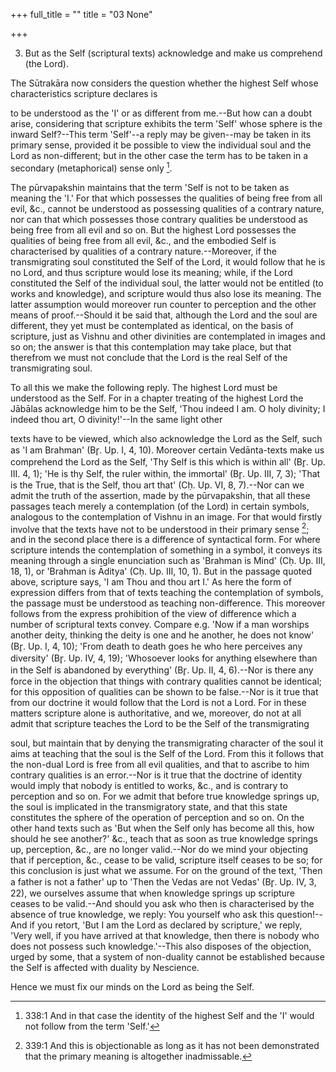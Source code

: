 +++
full_title = ""
title = "03 None"

+++


3. But as the Self (scriptural texts) acknowledge and make us comprehend (the Lord).

The Sūtrakāra now considers the question whether the highest Self whose characteristics scripture declares is

to be understood as the 'I' or as different from me.--But how can a doubt arise, considering that scripture exhibits the term 'Self' whose sphere is the inward Self?--This term 'Self'--a reply may be given--may be taken in its primary sense, provided it be possible to view the individual soul and the Lord as non-different; but in the other case the term has to be taken in a secondary (metaphorical) sense only [^fn_208].

[^fn_208]: 338:1 And in that case the identity of the highest Self and the 'I' would not follow from the term 'Self.'

The pūrvapakshin maintains that the term 'Self is not to be taken as meaning the 'I.' For that which possesses the qualities of being free from all evil, &c., cannot be understood as possessing qualities of a contrary nature, nor can that which possesses those contrary qualities be understood as being free from all evil and so on. But the highest Lord possesses the qualities of being free from all evil, &c., and the embodied Self is characterised by qualities of a contrary nature.--Moreover, if the transmigrating soul constituted the Self of the Lord, it would follow that he is no Lord, and thus scripture would lose its meaning; while, if the Lord constituted the Self of the individual soul, the latter would not be entitled (to works and knowledge), and scripture would thus also lose its meaning. The latter assumption would moreover run counter to perception and the other means of proof.--Should it be said that, although the Lord and the soul are different, they yet must be contemplated as identical, on the basis of scripture, just as Vishnu and other divinities are contemplated in images and so on; the answer is that this contemplation may take place, but that therefrom we must not conclude that the Lord is the real Self of the transmigrating soul.

To all this we make the following reply. The highest Lord must be understood as the Self. For in a chapter treating of the highest Lord the Jābālas acknowledge him to be the Self, 'Thou indeed I am. O holy divinity; I indeed thou art, O divinity!'--In the same light other

texts have to be viewed, which also acknowledge the Lord as the Self, such as 'I am Brahman' (Br̥. Up. I, 4, 10). Moreover certain Vedānta-texts make us comprehend the Lord as the Self, 'Thy Self is this which is within all' (Br̥. Up. III. 4, 1); 'He is thy Self, the ruler within, the immortal' (Br̥. Up. III, 7, 3); 'That is the True, that is the Self, thou art that' (Cḥ. Up. VI, 8, 7).--Nor can we admit the truth of the assertion, made by the pūrvapakshin, that all these passages teach merely a contemplation (of the Lord) in certain symbols, analogous to the contemplation of Vishnu in an image. For that would firstly involve that the texts have not to be understood in their primary sense [^fn_209]; and in the second place there is a difference of syntactical form. For where scripture intends the contemplation of something in a symbol, it conveys its meaning through a single enunciation such as 'Brahman is Mind' (Cḥ. Up. III, 18, 1), or 'Brahman is Āditya' (Cḥ. Up. III, 10, 1). But in the passage quoted above, scripture says, 'I am Thou and thou art I.' As here the form of expression differs from that of texts teaching the contemplation of symbols, the passage must be understood as teaching non-difference. This moreover follows from the express prohibition of the view of difference which a number of scriptural texts convey. Compare e.g. 'Now if a man worships another deity, thinking the deity is one and he another, he does not know' (Br̥. Up. I, 4, 10); 'From death to death goes he who here perceives any diversity' (Br̥. Up. IV, 4, 19); 'Whosoever looks for anything elsewhere than in the Self is abandoned by everything' (Br̥. Up. II, 4, 6).--Nor is there any force in the objection that things with contrary qualities cannot be identical; for this opposition of qualities can be shown to be false.--Nor is it true that from our doctrine it would follow that the Lord is not a Lord. For in these matters scripture alone is authoritative, and we, moreover, do not at all admit that scripture teaches the Lord to be the Self of the transmigrating

[^fn_209]: 339:1 And this is objectionable as long as it has not been demonstrated that the primary meaning is altogether inadmissable.

soul, but maintain that by denying the transmigrating character of the soul it aims at teaching that the soul is the Self of the Lord. From this it follows that the non-dual Lord is free from all evil qualities, and that to ascribe to him contrary qualities is an error.--Nor is it true that the doctrine of identity would imply that nobody is entitled to works, &c., and is contrary to perception and so on. For we admit that before true knowledge springs up, the soul is implicated in the transmigratory state, and that this state constitutes the sphere of the operation of perception and so on. On the other hand texts such as 'But when the Self only has become all this, how should he see another?' &c., teach that as soon as true knowledge springs up, perception, &c., are no longer valid.--Nor do we mind your objecting that if perception, &c., cease to be valid, scripture itself ceases to be so; for this conclusion is just what we assume. For on the ground of the text, 'Then a father is not a father' up to 'Then the Vedas are not Vedas' (Br̥. Up. IV, 3, 22), we ourselves assume that when knowledge springs up scripture ceases to be valid.--And should you ask who then is characterised by the absence of true knowledge, we reply: You yourself who ask this question!--And if you retort, 'But I am the Lord as declared by scripture,' we reply, 'Very well, if you have arrived at that knowledge, then there is nobody who does not possess such knowledge.'--This also disposes of the objection, urged by some, that a system of non-duality cannot be established because the Self is affected with duality by Nescience.

Hence we must fix our minds on the Lord as being the Self.

